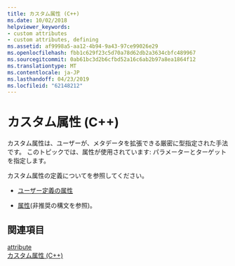 ```yaml
---
title: カスタム属性 (C++)
ms.date: 10/02/2018
helpviewer_keywords:
- custom attributes
- custom attributes, defining
ms.assetid: af9998a5-aa12-4b94-9a43-97ce99026e29
ms.openlocfilehash: fbb1c629f23c5d70a78d62db2a3634cbfc489967
ms.sourcegitcommit: 0ab61bc3d2b6cfbd52a16c6ab2b97a8ea1864f12
ms.translationtype: MT
ms.contentlocale: ja-JP
ms.lasthandoff: 04/23/2019
ms.locfileid: "62148212"
---
```

# <a name="custom-attributes-c"></a>カスタム属性 (C++)

カスタム属性は、ユーザーが、メタデータを拡張できる厳密に型指定された手法です。 このトピックでは、属性が使用されています: パラメーターとターゲットを指定します。

カスタム属性の定義についてを参照してください。

- [ユーザー定義の属性](../../extensions/user-defined-attributes-cpp-component-extensions.md)

- [属性](attribute.md)(非推奨の構文を参照)。

## <a name="see-also"></a>関連項目

[attribute](attribute.md)<br/>
[カスタム属性 (C++)](custom-attributes-cpp.md)
